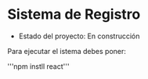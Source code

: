 <h1> Sistema de Registro</h1> 

- Estado del proyecto: En construcción
  
Para ejecutar el istema debes poner:

'''npm instll react'''
